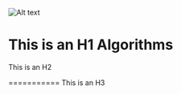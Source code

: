 ![Alt text](/Users/gichulkim/Desktop/handong/git/to/Friends.jpg)

This is an H1
Algorithms
=============


This is an H2

===========
This is an H3

